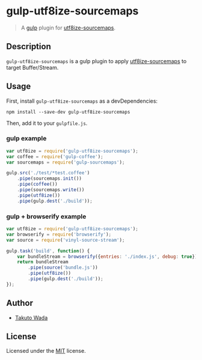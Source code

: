 # gulp-utf8ize-sourcemaps

> A [gulp](https://github.com/wearefractal/gulp) plugin for [utf8ize-sourcemaps](https://github.com/twada/utf8ize-sourcemaps).


## Description
`gulp-utf8ize-sourcemaps` is a gulp plugin to apply [utf8ize-sourcemaps](https://github.com/twada/utf8ize-sourcemaps) to target Buffer/Stream.


## Usage

First, install `gulp-utf8ize-sourcemaps` as a devDependencies:

```shell
npm install --save-dev gulp-utf8ize-sourcemaps
```

Then, add it to your `gulpfile.js`.


### gulp example

```javascript
var utf8ize = require('gulp-utf8ize-sourcemaps');
var coffee = require('gulp-coffee');
var sourcemaps = require('gulp-sourcemaps');

gulp.src('./test/*test.coffee')
    .pipe(sourcemaps.init())
    .pipe(coffee())
    .pipe(sourcemaps.write())
    .pipe(utf8ize())
    .pipe(gulp.dest('./build'));
```


### gulp + browserify example

```javascript
var utf8ize = require('gulp-utf8ize-sourcemaps');
var browserify = require('browserify');
var source = require('vinyl-source-stream');

gulp.task('build', function() {
    var bundleStream = browserify({entries: './index.js', debug: true}).bundle();
    return bundleStream
        .pipe(source('bundle.js'))
        .pipe(utf8ize())
        .pipe(gulp.dest('./build'));
});
```


## Author

* [Takuto Wada](http://github.com/twada)


## License

Licensed under the [MIT](http://twada.mit-license.org/) license.
